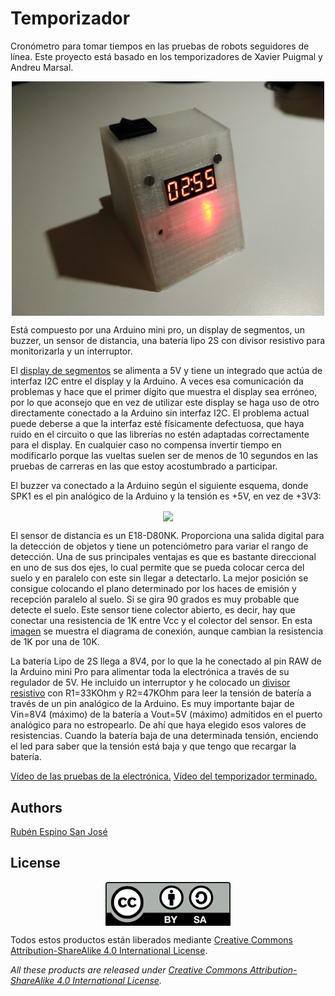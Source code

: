 # Temporizador

Cronómetro para tomar tiempos en las pruebas de robots seguidores de línea.
Este proyecto está basado en los temporizadores de Xavier Puigmal y Andreu Marsal.

<p align="center">
<img src="images/IMG_20170706_131339.jpg" width="500" align = "center">
</p>

Está compuesto por una Arduino mini pro, un display de segmentos, un buzzer, un sensor de distancia, una batería lipo 2S con divisor resistivo para monitorizarla y un interruptor.

El [display de segmentos](http://www.prometec.net/display-con-interface/) se alimenta a 5V y tiene un integrado que actúa de interfaz I2C entre el display y la Arduino. A veces esa comunicación da problemas y hace que el primer dígito que muestra el display sea erróneo, por lo que aconsejo que en vez de utilizar este display se haga uso de otro directamente conectado a la Arduino sin interfaz I2C. El problema actual puede deberse a que la interfaz esté físicamente defectuosa, que haya ruido en el circuito o que las librerías no estén adaptadas correctamente para el display. En cualquier caso no compensa invertir tiempo en modificarlo porque las vueltas suelen ser de menos de 10 segundos en las pruebas de carreras en las que estoy acostumbrado a participar.

El buzzer va conectado a la Arduino según el siguiente esquema, donde SPK1 es el pin analógico de la Arduino y la tensión es +5V, en vez de +3V3:

<p align="center">
<img src="images/IMG_20170706_133400.jpg" width="300" align = "center">
</p>

El sensor de distancia es un E18-D80NK. Proporciona una salida digital para la detección de objetos y tiene un potenciómetro para variar el rango de detección. Una de sus principales ventajas es que es bastante direccional en uno de sus dos ejes, lo cual permite que se pueda colocar cerca del suelo y en paralelo con este sin llegar a detectarlo. La mejor posición se consigue colocando el plano determinado por los haces de emisión y recepción paralelo al suelo. Si se gira 90 grados es muy probable que detecte el suelo. Este sensor tiene colector abierto, es decir, hay que conectar una resistencia de 1K entre Vcc y el colector del sensor. En esta [imagen](https://www.robotics.org.za/image/catalog/11000_Sensors/IR_Sensor/E18-D80NK_04.jpg) se muestra el diagrama de conexión, aunque cambian la resistencia de 1K por una de 10K.

La batería Lipo de 2S llega a 8V4, por lo que la he conectado al pin RAW de la Arduino mini Pro para alimentar toda la electrónica a través de su regulador de 5V. He incluido un interruptor y he colocado un [divisor resistivo](https://upload.wikimedia.org/wikipedia/commons/d/db/Resistive_divider.png) con R1=33KOhm y R2=47KOhm para leer la tensión de batería a través de un pin analógico de la Arduino. Es muy importante bajar de Vin=8V4 (máximo) de la batería a Vout=5V (máximo) admitidos en el puerto analógico para no estropearlo. De ahí que haya elegido esos valores de resistencias. Cuando la batería baja de una determinada tensión, enciendo el led para saber que la tensión está baja y que tengo que recargar la batería.

[Vídeo de las pruebas de la electrónica.](https://youtu.be/k0APr93qXZY)
[Vídeo del temporizador terminado.](https://youtu.be/zVGfbdwtDH8)


## Authors

[Rubén Espino San José](https://github.com/Resaj)


## License

<p align="center">

<img src="license/by-sa.png" align = "center">

</p>



Todos estos productos están liberados mediante [Creative Commons Attribution-ShareAlike 4.0 International License](http://creativecommons.org/licenses/by-sa/4.0/).  

_All these products are released under [Creative Commons Attribution-ShareAlike 4.0 International License](http://creativecommons.org/licenses/by-sa/4.0/)._
